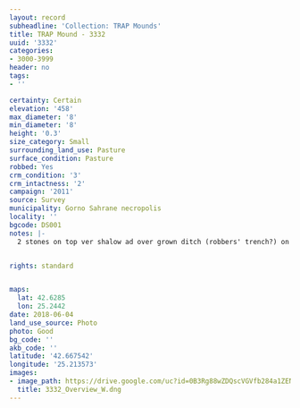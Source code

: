 ```yaml
---
layout: record
subheadline: 'Collection: TRAP Mounds'
title: TRAP Mound - 3332
uuid: '3332'
categories:
- 3000-3999
header: no
tags:
- ''

certainty: Certain
elevation: '458'
max_diameter: '8'
min_diameter: '8'
height: '0.3'
size_category: Small
surrounding_land_use: Pasture
surface_condition: Pasture
robbed: Yes
crm_condition: '3'
crm_intactness: '2'
campaign: '2011'
source: Survey
municipality: Gorno Sahrane necropolis
locality: ''
bgcode: DS001
notes: |-
  2 stones on top ver shalow ad over grown ditch (robbers' trench?) on top and east.


rights: standard


maps:
  lat: 42.6285
  lon: 25.2442
date: 2018-06-04
land_use_source: Photo
photo: Good
bg_code: ''
akb_code: ''
latitude: '42.667542'
longitude: '25.213573'
images:
- image_path: https://drive.google.com/uc?id=0B3Rg88wZDQscVGVfb284a1ZENXM
  title: 3332_Overview_W.dng
---
```

